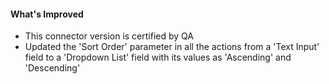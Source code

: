 #### What's Improved
- This connector version is certified by QA
- Updated the 'Sort Order' parameter in all the actions from a 'Text Input' field to a 'Dropdown List' field with its values as 'Ascending' and 'Descending'
